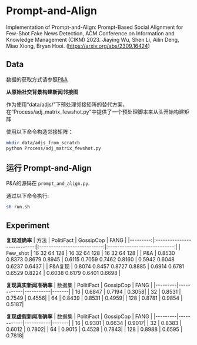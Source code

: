 # Prompt-and-Align
Implementation of Prompt-and-Align: Prompt-Based Social Alignment for Few-Shot Fake News Detection, ACM Conference on Information and Knowledge Management (CIKM) 2023. Jiaying Wu, Shen Li, Ailin Deng, Miao Xiong, Bryan Hooi. (https://arxiv.org/abs/2309.16424)

## Data
数据的获取方式请参照[P&A](https://github.com/jiayingwu19/Prompt-and-Align)

**从原始社交背景构建新闻邻接图** 

作为使用“data/adjs/”下预处理邻接矩阵的替代方案，在“Process/adj_matrix_fewshot.py”中提供了一个预处理脚本来从头开始构建矩阵

使用以下命令构造邻接矩阵：

```bash
mkdir data/adjs_from_scratch
python Process/adj_matrix_fewshot.py
```

## 运行 Prompt-and-Align

P&A的源码在 `prompt_and_align.py`. 

通过以下命令执行:

```bash
sh run.sh
```

## Experiment
**复现准确率**
|     方法 |          PolitiFact         |          GossipCop          | FANG                        |
|---------:|:---------------------------:|:---------------------------:|:----------------------------:|
| Few_shot |   16     32    64    128   | 16    32     64  128     | 16     32     64    128     |
| P&A      | 0.8530 0.8373 0.8679 0.8945 | 0.6115 0.7059 0.7462 0.8160 | 0.5942 0.6048 0.6237 0.6437 |
| P&A复现  | 0.8074 0.8457 0.8727 0.8885 | 0.6914 0.6781 0.6529 0.8224 | 0.6038 0.6179 0.6401 0.6698 |

**复现真实新闻准确率**
| 数据集 | PolitiFact | GossipCop | FANG  |
|---------|------------|-----------|-------|
| 16      | 0.6847     | 0.7194    | 0.3058|
| 32      | 0.8531     | 0.7549    | 0.4556|
| 64      | 0.8439     | 0.8531    | 0.4959|
| 128     | 0.8781     | 0.9854    | 0.5187|

**复现虚假新闻准确率**
| 数据集 | PolitiFact | GossipCop | FANG  |
|---------|------------|-----------|-------|
| 16      | 0.9301     | 0.6634    | 0.9017|
| 32      | 0.8383     | 0.6012    | 0.7802|
| 64      | 0.9015     | 0.4528    | 0.7843|
| 128     | 0.8988     | 0.6595    | 0.7818|
